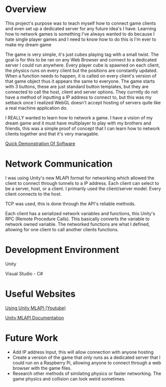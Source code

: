 # Overview

This project's purpose was to teach myself how to connect game clients and even set up a dedicated server for any future idea's I have.
Learning how to network games is something I've always wanted to do because I hate single player games and I need to know how to do this is I'm ever to make my dream game

The game is very simple, it's just cubes playing tag with a small twist. The goal is for this to be ran on any Web Browser and connect to a dedicated server I could run anywhere. Every player cube is spawned on each client, the physics runs on every client but the positions are constantly updated.  When a function needs to happen, it is called on every client's version of that game object thus it appears the same to everyone. The game starts with 3 buttons, these are just standard button templates, but they are connected to call the host, client and server options. They currntly do not have a method of inputting a IP address to connect to, but this was my setback once I realized WebGL doesn't accept hosting of servers quite like a real machine application do.

I REALLY wanted to learn how to network a game. I have a vision of my dream game and it must have multiplayer to play with my brothers and friends, this was a simple proof of concept that I can learn how to network clients together and that it's very managable.

[Quick Demonstration Of Software](https://youtu.be/9gI1GtWZBRg)

# Network Communication

I was using Unity's new MLAPI format for networking which allowed the client to connect through tunnels to a IP address. Each client can select to be a server, host, or a client. I primarily used the client/server model. Every client connects to the host.

TCP was used, this is done through the API's reliable methods. 

Each client has a serialized network variables and functions, this Unity's RPC (Remote Procedure Calls). This basically converts the variable to network owned variable. The networked functions are what I defined, allowing for one client to call another clients functions.

# Development Environment

Unity

Visual Studio - C#

# Useful Websites

[Using Unity MLAPI (Youtube)](https://www.youtube.com/watch?v=qJMXv5J4wf4&list=PLbxeTux6kwSAseRmJeCyvkANHsI16PoM6&index=1)

[Unity MLAPI Documentation](https://docs-multiplayer.unity3d.com/docs/getting-started/about/index.html)

# Future Work

* Add IP address Input, this will allow connection with anyone hosting
* Create a version of the game that only runs as a dedicated server that I could run on a Raspberry Pi, allowing anyone to connect through a web browser with the game files.
* Research other methods of similating physics or faster networking. The game physics and collision can look weird sometimes. 
